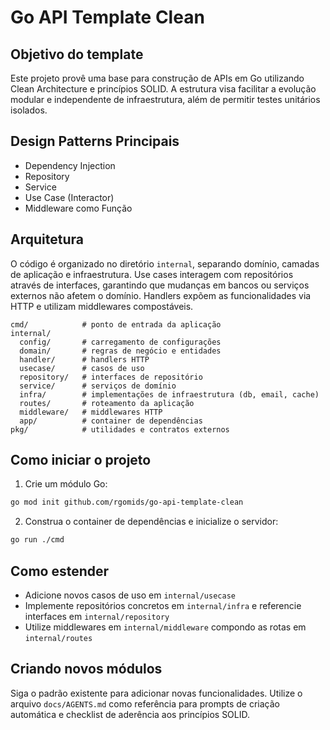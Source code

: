 # Go API Template Clean

## Objetivo do template

Este projeto provê uma base para construção de APIs em Go utilizando Clean Architecture e princípios SOLID. A estrutura visa facilitar a evolução modular e independente de infraestrutura, além de permitir testes unitários isolados.

## Design Patterns Principais

- Dependency Injection
- Repository
- Service
- Use Case (Interactor)
- Middleware como Função

## Arquitetura

O código é organizado no diretório `internal`, separando domínio, camadas de aplicação e infraestrutura. Use cases interagem com repositórios através de interfaces, garantindo que mudanças em bancos ou serviços externos não afetem o domínio. Handlers expõem as funcionalidades via HTTP e utilizam middlewares compostáveis.

```
cmd/            # ponto de entrada da aplicação
internal/
  config/       # carregamento de configurações
  domain/       # regras de negócio e entidades
  handler/      # handlers HTTP
  usecase/      # casos de uso
  repository/   # interfaces de repositório
  service/      # serviços de domínio
  infra/        # implementações de infraestrutura (db, email, cache)
  routes/       # roteamento da aplicação
  middleware/   # middlewares HTTP
  app/          # container de dependências
pkg/            # utilidades e contratos externos
```

## Como iniciar o projeto

1. Crie um módulo Go:

```bash
go mod init github.com/rgomids/go-api-template-clean
```

2. Construa o container de dependências e inicialize o servidor:

```bash
go run ./cmd
```

## Como estender

- Adicione novos casos de uso em `internal/usecase`
- Implemente repositórios concretos em `internal/infra` e referencie interfaces em `internal/repository`
- Utilize middlewares em `internal/middleware` compondo as rotas em `internal/routes`

## Criando novos módulos

Siga o padrão existente para adicionar novas funcionalidades. Utilize o arquivo `docs/AGENTS.md` como referência para prompts de criação automática e checklist de aderência aos princípios SOLID.
